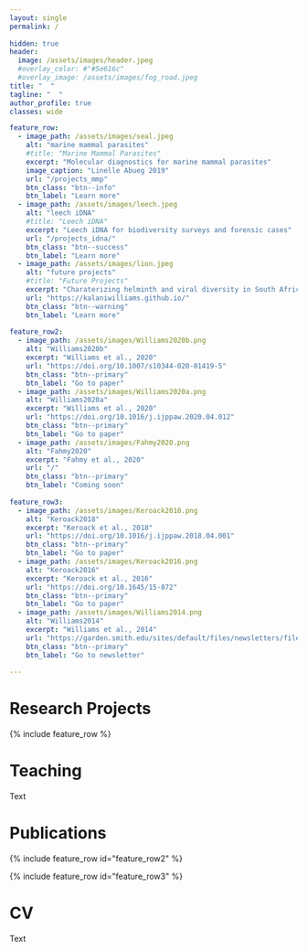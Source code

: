 ```yaml
---
layout: single
permalink: / 
     
hidden: true
header:
  image: /assets/images/header.jpeg
  #overlay_color: #"#5e616c"
  #overlay_image: /assets/images/fog_road.jpeg
title: "  "
tagline: "  "   
author_profile: true
classes: wide

feature_row:
  - image_path: /assets/images/seal.jpeg
    alt: "marine mammal parasites"
    #title: "Marine Mammal Parasites"
    excerpt: "Molecular diagnostics for marine mammal parasites"
    image_caption: "Linelle Abueg 2019"
    url: "/projects_mmp"
    btn_class: "btn--info"
    btn_label: "Learn more"
  - image_path: /assets/images/leech.jpeg
    alt: "leech iDNA"
    #title: "Leech iDNA"
    excerpt: "Leech iDNA for biodiversity surveys and forensic cases"
    url: "/projects_idna/"
    btn_class: "btn--success"
    btn_label: "Learn more"
  - image_path: /assets/images/lion.jpeg
    alt: "future projects"
    #title: "Future Projects"
    excerpt: "Charaterizing helminth and viral diversity in South African wildlife"
    url: "https://kalaniwilliams.github.io/"
    btn_class: "btn--warning"
    btn_label: "Learn more"
    
feature_row2:
  - image_path: /assets/images/Williams2020b.png
    alt: "Williams2020b"
    excerpt: "Williams et al., 2020"
    url: "https://doi.org/10.1007/s10344-020-01419-5"
    btn_class: "btn--primary"
    btn_label: "Go to paper"
  - image_path: /assets/images/Williams2020a.png
    alt: "Williams2020a"
    excerpt: "Williams et al., 2020"
    url: "https://doi.org/10.1016/j.ijppaw.2020.04.012"
    btn_class: "btn--primary"
    btn_label: "Go to paper"
  - image_path: /assets/images/Fahmy2020.png
    alt: "Fahmy2020"
    excerpt: "Fahmy et al., 2020"
    url: "/"
    btn_class: "btn--primary"
    btn_label: "Coming soon"
    
feature_row3:
  - image_path: /assets/images/Keroack2018.png
    alt: "Keroack2018"
    excerpt: "Keroack et al., 2018"
    url: "https://doi.org/10.1016/j.ijppaw.2018.04.001"
    btn_class: "btn--primary"
    btn_label: "Go to paper"
  - image_path: /assets/images/Keroack2016.png
    alt: "Keroack2016"
    excerpt: "Keroack et al., 2016"
    url: "https://doi.org/10.1645/15-872"
    btn_class: "btn--primary"
    btn_label: "Go to paper"
  - image_path: /assets/images/Williams2014.png
    alt: "Williams2014"
    excerpt: "Williams et al., 2014"
    url: "https://garden.smith.edu/sites/default/files/newsletters/files/newsfall14.pdf"
    btn_class: "btn--primary"
    btn_label: "Go to newsletter"
 
---
```


# Research Projects

{% include feature_row %}

# Teaching

Text

# Publications

{% include feature_row id="feature_row2" %}

{% include feature_row id="feature_row3" %}

# CV

Text
